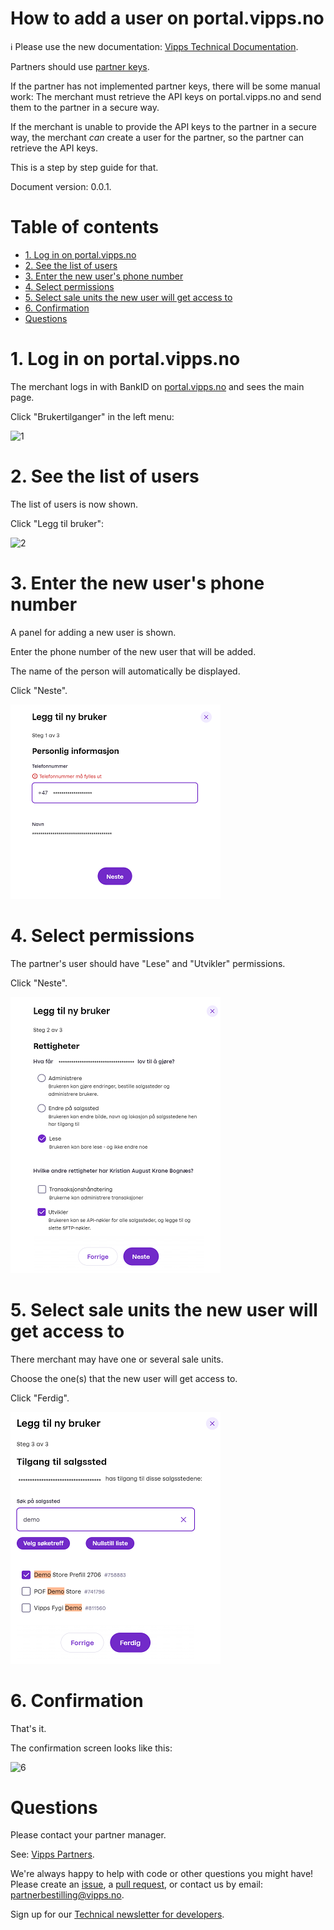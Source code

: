 <!-- START_METADATA
---
title: How to add a user on the portal
sidebar_position: 25
---
END_METADATA -->

# How to add a user on portal.vipps.no

<!-- START_COMMENT -->

ℹ️ Please use the new documentation:
[Vipps Technical Documentation](https://vippsas.github.io/vipps-developer-docs/).

<!-- END_COMMENT -->

Partners should use
[partner keys](https://github.com/vippsas/vipps-partner/blob/main/partner-keys.md).

If the partner has not implemented partner keys, there will be some manual work:
The merchant must retrieve the API keys on portal.vipps.no and send them to the
partner in a secure way.

If the merchant is unable to provide the API keys to the partner in a secure
way, the merchant _can_ create a user for the partner, so the partner can
retrieve the API keys.

This is a step by step guide for that.

Document version: 0.0.1.

<!-- START_TOC -->

# Table of contents

* [1. Log in on portal.vipps.no](#1-log-in-on-portalvippsno)
* [2. See the list of users](#2-see-the-list-of-users)
* [3. Enter the new user's phone number](#3-enter-the-new-users-phone-number)
* [4. Select permissions](#4-select-permissions)
* [5. Select sale units the new user will get access to](#5-select-sale-units-the-new-user-will-get-access-to)
* [6. Confirmation](#6-confirmation)
* [Questions](#questions)

<!-- END_TOC -->

# 1. Log in on portal.vipps.no

The merchant logs in with BankID on
[portal.vipps.no](https://portal.vipps.no)
and sees the main page.

Click "Brukertilganger" in the left menu:

![1](images/portal-add-user-1.png)

# 2. See the list of users

The list of users is now shown.

Click "Legg til bruker":

![2](images/portal-add-user-2.png)

# 3. Enter the new user's phone number

A panel for adding a new user is shown.

Enter the phone number of the new user that will be added.

The name of the person will automatically be displayed.

Click "Neste".

![3](images/portal-add-user-3.png)

# 4. Select permissions

The partner's user should have "Lese" and "Utvikler" permissions.

Click "Neste".

![4](images/portal-add-user-4.png)

# 5. Select sale units the new user will get access to

There merchant may have one or several sale units.

Choose the one(s) that the new user will get access to.

Click "Ferdig".

![5](images/portal-add-user-5.png)

# 6. Confirmation

That's it.

The confirmation screen looks like this:

![6](images/portal-add-user-6.png)

# Questions

Please contact your partner manager.

See: [Vipps Partners](README.md).

We're always happy to help with code or other questions you might have!
Please create an [issue](https://github.com/vippsas/vipps-developers/issues),
a [pull request](https://github.com/vippsas/vipps-developers/pulls),
or contact us by email: partnerbestilling@vipps.no.

Sign up for our [Technical newsletter for developers](https://vippsas.github.io/vipps-developer-docs/docs/vipps-developers/newsletters).
